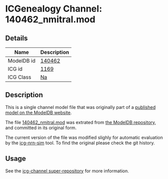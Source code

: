 # ICGenealogy Channel: 140462\_nmitral.mod

## Details

Name | Description
---- | -----------
ModelDB id | [140462](http://senselab.med.yale.edu/ModelDB/ShowModel.cshtml?model=140462)
ICG id | [1169](http://icg.neurotheory.ox.ac.uk/channels/2/1169)
ICG Class | [Na](http://icg.neurotheory.ox.ac.uk/channels/2)

## Description

This is a single channel model file that was originally part of a [published model on the ModelDB website](http://senselab.med.yale.edu/ModelDB/ShowModel.cshtml?model=140462).


The file [140462\_nmitral.mod](140462_nmitral.mod) was extrated from [the ModelDB repository](http://senselab.med.yale.edu/ModelDB/ShowModel.cshtml?model=140462), and committed in its original form.

The current version of the file was modified slighly for automatic evaluation by the [icg-nrn-sim](https://github.com/icgenealogy/icg-nrn-sim) tool. To find the original please check the git history.


## Usage

See the [icg-channel super-repository](https://github.com/icgenealogy/icg-channels) for more information.